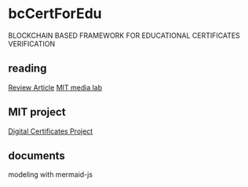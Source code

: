 # bcCertForEdu
BLOCKCHAIN BASED FRAMEWORK FOR EDUCATIONAL CERTIFICATES VERIFICATION

## reading
[Review Article](http://www.jcreview.com/fulltext/197-1583403182.pdf)
[MIT media lab](https://medium.com/mit-media-lab/what-we-learned-from-designing-an-academic-certificates-system-on-the-blockchain-34ba5874f196)

## MIT project
[Digital Certificates
Project](https://certificates.media.mit.edu/)

## documents
modeling with mermaid-js
